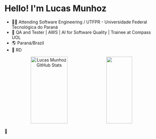 ### <H1>Hello! I'm Lucas Munhoz</H1>

 - 👨‍🎓 Attending Software Engineering / UTFPR - Universidade Federal Tecnológica do Paraná
 - 🧭 QA and Tester | AWS | AI for Software Quality | Trainee at Compass UOL
 - 🌎 Paraná/Brazil
 - 🎈 RD
 
 <div align="center">
  <img width="49%" height="220px" src="https://github-readme-stats.vercel.app/api?username=Lucas-Munhoz&show_icons=true&count_private=true&hide_border=true&title_color=00b040&icon_color=00b040&text_color=c9d1d9&bg_color=0d1117" alt="Lucas Munhoz GitHub Stats"/>
  <img width="41%" height="220px" src="https://github-readme-stats.vercel.app/api/top-langs/?username=Lucas-Munhoz&layout=compact&hide_border=true&title_color=00b040&text_color=00b040&bg_color=0d1117"/>
</div>

<p>🐂</p>
